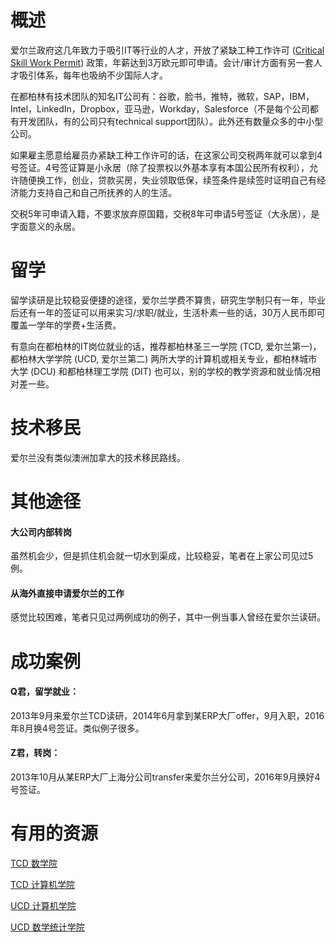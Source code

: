 # 概述
爱尔兰政府这几年致力于吸引IT等行业的人才，开放了紧缺工种工作许可 ([Critical Skill Work Permit](https://www.visafirst.com/en/irish_green_card_permit_info.asp)) 政策，年薪达到3万欧元即可申请。会计/审计方面有另一套人才吸引体系，每年也吸纳不少国际人才。

在都柏林有技术团队的知名IT公司有：谷歌，脸书，推特，微软，SAP，IBM，Intel，LinkedIn，Dropbox，亚马逊，Workday，Salesforce（不是每个公司都有开发团队，有的公司只有technical support团队）。此外还有数量众多的中小型公司。

如果雇主愿意给雇员办紧缺工种工作许可的话，在这家公司交税两年就可以拿到4号签证。4号签证算是小永居（除了投票权以外基本享有本国公民所有权利），允许随便换工作，创业，贷款买房，失业领取低保，续签条件是续签时证明自己有经济能力支持自己和自己所抚养的人的生活。

交税5年可申请入籍，不要求放弃原国籍，交税8年可申请5号签证（大永居），是字面意义的永居。

# 留学
留学读研是比较稳妥便捷的途径，爱尔兰学费不算贵，研究生学制只有一年，毕业后还有一年的签证可以用来实习/求职/就业，生活朴素一些的话，30万人民币即可覆盖一学年的学费+生活费。

有意向在都柏林的IT岗位就业的话，推荐都柏林圣三一学院 (TCD, 爱尔兰第一)，都柏林大学学院 (UCD, 爱尔兰第二) 两所大学的计算机或相关专业，都柏林城市大学 (DCU) 和都柏林理工学院 (DIT) 也可以，别的学校的教学资源和就业情况相对差一些。

# 技术移民
爱尔兰没有类似澳洲加拿大的技术移民路线。

# 其他途径
#### 大公司内部转岗
虽然机会少，但是抓住机会就一切水到渠成，比较稳妥，笔者在上家公司见过5例。

#### 从海外直接申请爱尔兰的工作
感觉比较困难，笔者只见过两例成功的例子，其中一例当事人曾经在爱尔兰读研。

# 成功案例
#### Q君，留学就业：
2013年9月来爱尔兰TCD读研，2014年6月拿到某ERP大厂offer，9月入职，2016年8月换4号签证。类似例子很多。

#### Z君，转岗：
2013年10月从某ERP大厂上海分公司transfer来爱尔兰分公司，2016年9月换好4号签证。

# 有用的资源
[TCD 数学院](http://www.maths.tcd.ie/)

[TCD 计算机学院](http://www.scss.tcd.ie/)

[UCD 计算机学院](https://www.ucd.ie/collegesandschools/science/computerscience/)

[UCD 数学统计学院](http://www.ucd.ie/mathstat/)

